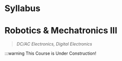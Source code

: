 # Syllabus
# Robotics & Mechatronics III 
> *DC/AC Electronics, Digital Electronics*

:::warning This Course is Under Construction!

